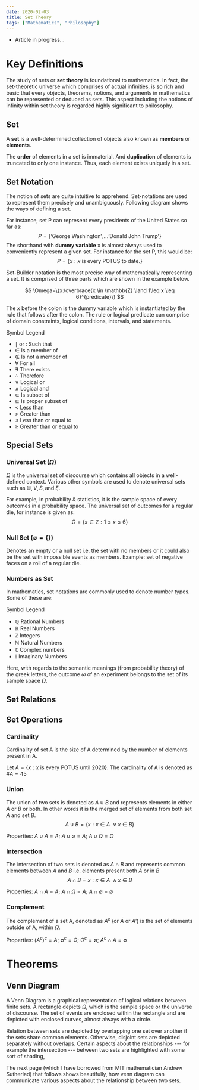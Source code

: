```yaml
---
date: 2020-02-03
title: Set Theory
tags: ["Mathematics", "Philosophy"]
---
```


- Article in progress...

# Key Definitions

The study of sets or **set theory** is foundational to mathematics. In fact, the set-theoretic universe which comprises of actual infinities, is so rich and basic that every objects, theorems, notions, and arguments in mathematics can be represented or deduced as sets. This aspect including the notions of infinity within set theory is regarded highly significant to philosophy.

## Set

A **set** is a well-determined collection of objects also known as **members** or **elements**.

The **order** of elements in a set is immaterial. And **duplication** of elements is truncated to only one instance. Thus, each element exists uniquely in a set.

## Set Notation

The notion of sets are quite intuitive to apprehend. Set-notations
are used to represent them precisely and unambiguously. Following
diagram shows the ways of defining a set.

For instance, set P can represent every presidents of the United States
so far as:
$$P=\{\text{`George Washington'},...\text{`Donald John Trump'}\}$$ The
shorthand with **dummy variable** x is almost always used to
conveniently represent a given set. For instance for the set P, this
would be: $$P=\{x:x\text{ is every POTUS to date.}\}$$

Set-Builder notation is the most precise way of mathematically
representing a set. It is comprised of three parts which are shown in
the example below.

$$
\Omega=\{x:\overbrace{x \in \mathbb{Z} \land 1\leq x \leq 6}^{predicate}\}
$$

The $x$ before the colon is the dummy variable which is instantiated by
the rule that follows after the colon. The rule or logical predicate can
comprise of domain constraints, logical conditions, intervals, and
statements.

Symbol Legend

- $\mid$ or $:$ Such that
- $\in$ Is a member of
- $\notin$ Is not a member of
- $\forall$ For all
- $\exists$ There exists
- $\therefore$ Therefore
- $\lor$ Logical or
- $\land$ Logical and
- $\subset$ Is subset of
- $\subseteq$ Is proper subset of
- $<$ Less than
- $>$ Greater than
- $\leq$ Less than or equal to
- $\geq$ Greater than or equal to

## Special Sets

### Universal Set ($\Omega$)

$\Omega$ is the universal set of discourse which contains all objects in
a well-defined context. Various other symbols are used to denote
universal sets such as $\mathbb{U}, V, S, \text{and } \xi$.

For example, in probability & statistics, it is the sample space of
every outcomes in a probability space. The universal set of outcomes for
a regular die, for instance is given as:
$$\Omega=\{x\in \mathbb{Z}:1\leq x \leq 6\}$$

### Null Set ($\emptyset=\{\}$)

Denotes an empty or a null set i.e. the set with no members or it could
also be the set with impossible events as members. Example: set of
negative faces on a roll of a regular die.

### Numbers as Set

In mathematics, set notations are commonly used to denote number types.
Some of these are:

Symbol Legend

- $\mathbb{Q}$ Rational Numbers
- $\mathbb{R}$ Real Numbers
- $\mathbb{Z}$ Integers
- $\mathbb{N}$ Natural Numbers
- $\mathbb{C}$ Complex numbers
- $\mathbb{I}$ Imaginary Numbers

Here, with regards to the semantic meanings (from probability theory) of
the greek letters, the outcome $\omega$ of an experiment belongs to the
set of its sample space $\Omega$.

## Set Relations

## Set Operations

### Cardinality

Cardinality of set A is the size of A determined by the number of
elements present in A.

Let $A={\{x:x \text{ is every POTUS until 2020}\}}$. The cardinality of
A is denoted as $\#A = 45$

### Union

The union of two sets is denoted as $A \cup B$ and represents elements
in either $A$ or $B$ or both. In other words it is the merged set of
elements from both set $A$ and set $B$.
$$A \cup B = \{x:x \in A\ \lor x \in B\}$$

Properties: $A \cup A = A$;
$A \cup \emptyset = A$; $A \cup \Omega = \Omega$

### Intersection

The intersection of two sets is denoted as $A \cap B$ and represents
common elements between $A$ and $B$ i.e. elements present both $A$ or in
$B$ $$A \cap B = x: x \in A\ \land x \in B$$

Properties: $A \cap A = A$;
$A \cap \Omega = A$; $A \cap \emptyset = \emptyset$

### Complement

The complement of a set A, denoted as $A^c$ (or $\bar{A}$ or
$A\text{'}$) is the set of elements outside of A, within $\Omega$.

Properties: $(A^c)^c = A$; $\emptyset^c = \Omega$;
$\Omega^c = \emptyset$; $A^c \cap A = \emptyset$

# Theorems

## Venn Diagram

A Venn Diagram is a graphical representation of logical relations
between finite sets. A rectangle depicts $\Omega$, which is the sample
space or the universe of discourse. The set of events are enclosed
within the rectangle and are depicted with enclosed curves, almost
always with a circle.

Relation between sets are depicted by overlapping one set over another
if the sets share common elements. Otherwise, disjoint sets are depicted
separately without overlaps. Certain aspects about the relationships ---
for example the intersection --- between two sets are highlighted with
some sort of shading,

The next page (which I have borrowed from MIT mathematician Andrew
Sutherlad) that follows shows beautifully, how venn diagram can
communicate various aspects about the relationship between two sets.
